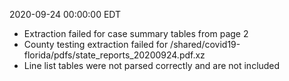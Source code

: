 2020-09-24 00:00:00 EDT


- Extraction failed for case summary tables from page 2
- County testing extraction failed for /shared/covid19-florida/pdfs/state_reports_20200924.pdf.xz
- Line list tables were not parsed correctly and are not included
